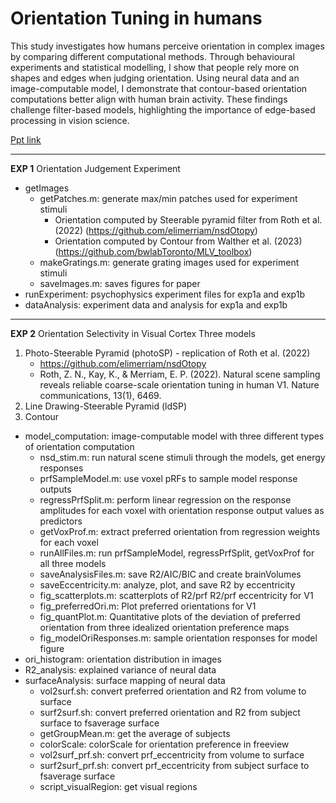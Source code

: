 # Orientation Tuning in humans
This study investigates how humans perceive orientation in complex images by comparing different computational methods. Through behavioural experiments and statistical modelling, I show that people rely more on shapes and edges when judging orientation. Using neural data and an image-computable model, I demonstrate that contour-based orientation computations better align with human brain activity. These findings challenge filter-based models, highlighting the importance of edge-based processing in vision science.

[Ppt link](https://drive.google.com/file/d/1S12H1B69XabA3PpYL-Oc38ubC4eHQlrM/view?usp=sharing)

---------
**EXP 1**
Orientation Judgement Experiment
 - getImages
   - getPatches.m: generate max/min patches used for experiment stimuli
     - Orientation computed by Steerable pyramid filter from Roth et al. (2022) (https://github.com/elimerriam/nsdOtopy)
     - Orientation computed by Contour from Walther et al. (2023) (https://github.com/bwlabToronto/MLV_toolbox)
   - makeGratings.m: generate grating images used for experiment stimuli
   - saveImages.m: saves figures for paper
 - runExperiment: psychophysics experiment files for exp1a and exp1b
 - dataAnalysis: experiment data and analysis for exp1a and exp1b
  
---------
**EXP 2**
Orientation Selectivity in Visual Cortex
Three models
1. Photo-Steerable Pyramid (photoSP) - replication of Roth et al. (2022)
   - https://github.com/elimerriam/nsdOtopy 
   - Roth, Z. N., Kay, K., & Merriam, E. P. (2022). Natural scene sampling reveals reliable coarse-scale orientation tuning in human V1. Nature communications, 13(1), 6469.
2. Line Drawing-Steerable Pyramid (ldSP)
3. Contour
   
 - model_computation: image-computable model with three different types of orientation computation
   - nsd_stim.m: run natural scene stimuli through the models, get energy responses
   - prfSampleModel.m: use voxel pRFs to sample model response outputs
   - regressPrfSplit.m: perform linear regression on the response amplitudes for each voxel with orientation response output values as predictors
   - getVoxProf.m: extract preferred orientation from regression weights for each voxel
   - runAllFiles.m: run prfSampleModel, regressPrfSplit, getVoxProf for all three models
   - saveAnalysisFiles.m: save R2/AIC/BIC and create brainVolumes
   - saveEccentricity.m: analyze, plot, and save R2 by eccentricity 
   - fig_scatterplots.m: scatterplots of R2/prf R2/prf eccentricity for V1
   - fig_preferredOri.m: Plot preferred orientations for V1
   - fig_quantPlot.m: Quantitative plots of the deviation of preferred orientation from three idealized orientation preference maps
   - fig_modelOriResponses.m: sample orientation responses for model figure
 - ori_histogram: orientation distribution in images 
 - R2_analysis: explained variance of neural data
 - surfaceAnalysis: surface mapping of neural data
   - vol2surf.sh: convert preferred orientation and R2 from volume to surface
   - surf2surf.sh: convert preferred orientation and R2 from subject surface to fsaverage surface
   - getGroupMean.m: get the average of subjects
   - colorScale: colorScale for orientation preference in freeview
   - vol2surf_prf.sh: convert prf_eccentricity from volume to surface
   - surf2surf_prf.sh: convert prf_eccentricity from subject surface to fsaverage surface
   - script_visualRegion: get visual regions
 

